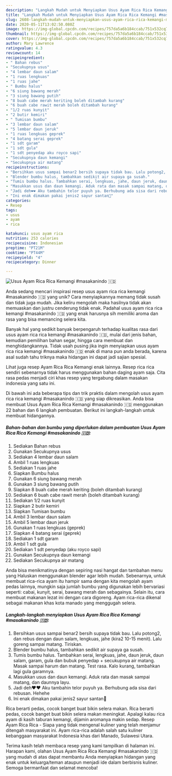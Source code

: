 ```yaml
---
description: "Langkah Mudah untuk Menyiapkan Usus Ayam Rica Rica Kemangi #masakanindo 🇮🇩, Lezat Sekali"
title: "Langkah Mudah untuk Menyiapkan Usus Ayam Rica Rica Kemangi #masakanindo 🇮🇩, Lezat Sekali"
slug: 2608-langkah-mudah-untuk-menyiapkan-usus-ayam-rica-rica-kemangi-masakanindo-lezat-sekali
date: 2020-05-11T13:02:50.080Z
image: https://img-global.cpcdn.com/recipes/757da5a6b184ccab/751x532cq70/usus-ayam-rica-rica-kemangi-masakanindo-🇮🇩-foto-resep-utama.jpg
thumbnail: https://img-global.cpcdn.com/recipes/757da5a6b184ccab/751x532cq70/usus-ayam-rica-rica-kemangi-masakanindo-🇮🇩-foto-resep-utama.jpg
cover: https://img-global.cpcdn.com/recipes/757da5a6b184ccab/751x532cq70/usus-ayam-rica-rica-kemangi-masakanindo-🇮🇩-foto-resep-utama.jpg
author: Mary Lawrence
ratingvalue: 4.3
reviewcount: 14
recipeingredient:
- " Bahan rebus"
- "Secukupnya usus"
- "4 lembar daun salam"
- "1 ruas lengkuas"
- "1 ruas jahe"
- " Bumbu halus"
- "6 siung bawang merah"
- "3 siung bawang putih"
- "8 buah cabe merah keriting boleh ditambah kurang"
- "6 buah cabe rawit merah boleh ditambah kurang"
- "1/2 ruas kunyit"
- "2 butir kemiri"
- " Tumisan bumbu"
- "3 lembar daun salam"
- "5 lembar daun jeruk"
- "1 ruas lengkuas geprek"
- "4 batang serai geprek"
- "1 sdt garam"
- "1 sdt gula"
- "1 sdt penyedap aku royco sapi"
- "Secukupnya daun kemangi"
- "Secukupnya air matang"
recipeinstructions:
- "Bersihkan usus sampai benar2 bersih supaya tidak bau. Lalu potong2, dan rebus dengan daun salam, lengkuas, jahe (kira2 10-15 menit). Lalu goreng sampai matang. Tiriskan."
- "Blender bumbu halus, tambahkan sedikit air supaya ga susah."
- "Tumis bumbu halus. Tambahkan serai, lengkuas, jahe, daun jeruk, daun salam, garam, gula dan bubuk penyedap + secukupnya air matang. Masak sampai harum dan matang. Test rasa. Kalo kurang, tambahkan lagi gula garamnya."
- "Masukkan usus dan daun kemangi. Aduk rata dan masak sampai matang, dan daunnya layu."
- "Jadi deh❤❤ Aku tambahin telor puyuh ya. Berhubung ada sisa dari rebusan. Hehehe"
- "Ini enak dimakan pakai jenis2 sayur santan🥰"
categories:
- Resep
tags:
- usus
- ayam
- rica

katakunci: usus ayam rica 
nutrition: 253 calories
recipecuisine: Indonesian
preptime: "PT21M"
cooktime: "PT44M"
recipeyield: "4"
recipecategory: Dinner

---
```



![Usus Ayam Rica Rica Kemangi #masakanindo 🇮🇩](https://img-global.cpcdn.com/recipes/757da5a6b184ccab/751x532cq70/usus-ayam-rica-rica-kemangi-masakanindo-🇮🇩-foto-resep-utama.jpg)

Anda sedang mencari inspirasi resep usus ayam rica rica kemangi #masakanindo 🇮🇩 yang unik? Cara menyiapkannya memang tidak susah dan tidak juga mudah. Jika keliru mengolah maka hasilnya tidak akan memuaskan dan justru cenderung tidak enak. Padahal usus ayam rica rica kemangi #masakanindo 🇮🇩 yang enak harusnya sih memiliki aroma dan rasa yang bisa memancing selera kita.

Banyak hal yang sedikit banyak berpengaruh terhadap kualitas rasa dari usus ayam rica rica kemangi #masakanindo 🇮🇩, mulai dari jenis bahan, kemudian pemilihan bahan segar, hingga cara membuat dan menghidangkannya. Tidak usah pusing jika ingin menyiapkan usus ayam rica rica kemangi #masakanindo 🇮🇩 enak di mana pun anda berada, karena asal sudah tahu triknya maka hidangan ini dapat jadi sajian spesial.

Lihat juga resep Ayam Rica Rica Kemangi enak lainnya. Resep rica rica sendiri sebenarnya tidak harus menggunakan bahan daging ayam saja. Cita rasa pedas menjadi ciri khas resep yang tergabung dalam masakan indonesia yang satu ini.


Di bawah ini ada beberapa tips dan trik praktis dalam mengolah usus ayam rica rica kemangi #masakanindo 🇮🇩 yang siap dikreasikan. Anda bisa membuat Usus Ayam Rica Rica Kemangi #masakanindo 🇮🇩 menggunakan 22 bahan dan 6 langkah pembuatan. Berikut ini langkah-langkah untuk membuat hidangannya.

<!--inarticleads1-->

##### Bahan-bahan dan bumbu yang diperlukan dalam pembuatan Usus Ayam Rica Rica Kemangi #masakanindo 🇮🇩:

1. Sediakan  Bahan rebus
1. Gunakan Secukupnya usus
1. Sediakan 4 lembar daun salam
1. Ambil 1 ruas lengkuas
1. Sediakan 1 ruas jahe
1. Siapkan  Bumbu halus
1. Gunakan 6 siung bawang merah
1. Gunakan 3 siung bawang putih
1. Siapkan 8 buah cabe merah keriting (boleh ditambah kurang)
1. Sediakan 6 buah cabe rawit merah (boleh ditambah kurang)
1. Sediakan 1/2 ruas kunyit
1. Siapkan 2 butir kemiri
1. Siapkan  Tumisan bumbu
1. Ambil 3 lembar daun salam
1. Ambil 5 lembar daun jeruk
1. Gunakan 1 ruas lengkuas (geprek)
1. Siapkan 4 batang serai (geprek)
1. Sediakan 1 sdt garam
1. Ambil 1 sdt gula
1. Sediakan 1 sdt penyedap (aku royco sapi)
1. Gunakan Secukupnya daun kemangi
1. Sediakan Secukupnya air matang


Anda bisa menikmatinya dengan sepiring nasi hangat dan tambahan menu yang Haluskan menggunakan blender agar lebih mudah. Sebenarnya, untuk membuat rica-rica ayam itu hampir sama dengan kita mengolah ayam pedas lainnya, mungkin saja jumlah bumbu yang digunakan lebih bervariasi seperti: cabai, kunyit, serai, bawang merah dan sebagainya. Selain itu, cara membuat makanan lezat ini dengan cara digoreng. Ayam rica-rica dikenal sebagai makanan khas kota manado yang menggugah selera. 

<!--inarticleads2-->

##### Langkah-langkah menyiapkan Usus Ayam Rica Rica Kemangi #masakanindo 🇮🇩:

1. Bersihkan usus sampai benar2 bersih supaya tidak bau. Lalu potong2, dan rebus dengan daun salam, lengkuas, jahe (kira2 10-15 menit). Lalu goreng sampai matang. Tiriskan.
1. Blender bumbu halus, tambahkan sedikit air supaya ga susah.
1. Tumis bumbu halus. Tambahkan serai, lengkuas, jahe, daun jeruk, daun salam, garam, gula dan bubuk penyedap + secukupnya air matang. Masak sampai harum dan matang. Test rasa. Kalo kurang, tambahkan lagi gula garamnya.
1. Masukkan usus dan daun kemangi. Aduk rata dan masak sampai matang, dan daunnya layu.
1. Jadi deh❤❤ Aku tambahin telor puyuh ya. Berhubung ada sisa dari rebusan. Hehehe
1. Ini enak dimakan pakai jenis2 sayur santan🥰


Rica berarti pedas, cocok banget buat bikin selera makan. Rica berarti pedas, cocok banget buat bikin selera makan meningkat. Apalagi kalau rica ayam di kasih taburan kemangi, dijamin aromanya makin sedap. Resep Ayam Rica Rica - Siapa yang tidak mengenal kuliner yang telah menjamur ditengah masyarakat ini. Ayam rica-rica adalah salah satu kuliner kebanggaan masyarakat Indonesia khas dari Manado, Sulawesi Utara. 

Terima kasih telah membaca resep yang kami tampilkan di halaman ini. Harapan kami, olahan Usus Ayam Rica Rica Kemangi #masakanindo 🇮🇩 yang mudah di atas dapat membantu Anda menyiapkan hidangan yang enak untuk keluarga/teman ataupun menjadi ide dalam berbisnis kuliner. Semoga bermanfaat dan selamat mencoba!
